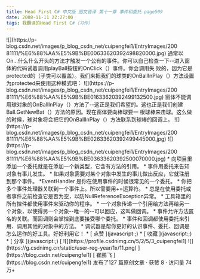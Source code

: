 ```yaml
---
title: Head First C# 中文版 图文皆译 第十一章 事件和委托 page509
date: 2008-11-11 22:27:00
tags: 我翻译的Head First C#（习作）
---
```

<?xml:namespace prefix = o ns = "urn:schemas-microsoft-com:office:office" />

![](https://p-blog.csdn.net/images/p_blog_csdn_net/cuipengfei1/EntryImages/200
81111/%E6%88%AA%E5%9B%BE00633620392498820000.jpg)

通常以On...什么什么开头的方法才触发一个公有的事件。你可以自己检查一下--进入窗体的代码试着调用playBall按钮的OnClick（）事件。你会调用失
败的，因为它是protected的（子类可以覆盖）。我们来把我们的球类的OnBallInPlay（）方法设置为protected来使用这种模式吧：

![](https://p-blog.csdn.net/images/p_blog_csdn_net/cuipengfei1/EntryImages/200
81111/%E6%88%AA%E5%9B%BE01633620392499132500.jpg)

窗体不能调用球对象的OnBallInPlay（）方法了--这正是我们希望的。这也正是我们创建Ball.GetNewBat（）方法的原因。现在窗体要向棒球要一
根球棒来击球。这么做的时候，球对象将会把它的OnBallInPlay（）方法联系到球棒的回调上。

![](https://p-blog.csdn.net/images/p_blog_csdn_net/cuipengfei1/EntryImages/200
81111/%E6%88%AA%E5%9B%BE02633620392499445000.jpg)

![](https://p-blog.csdn.net/images/p_blog_csdn_net/cuipengfei1/EntryImages/200
81111/%E6%88%AA%E5%9B%BE03633620392500070000.jpg)

*  向项目里添加一个委托就是在添加一个新类型，它含有方法的引用。 

*  事件用委托来告知对象有事儿发生。 

*  如果对象需要对某个对象中发生的事儿做出反应，它就注册到那个事件。 

*EventHandler  是你在使用事件的时候很常见的一个委托。 

*  你把多个事件处理器关联到一个事件上。所以需要用+=运算符。 

*  总是在使用委托或者事件之前检查它是否为空，以防NullReferenceException异常。 

*  工具箱里的所有控件都使用事件来驱动你的程序。 

*  一个对象传递一个引用给方法再给另一个对象，以使得另一个对象--唯一的--可以回应，这叫做回调。 

*  事件允许方法匿名的关联。而回调则会掌控到底要接受哪个委托。 

*  事件和回调都使用委托来引用、调用其他的对象中的方法。 

*  调试器是帮你更好的认识事件、委托、回调是怎么运作的好工具。好好利用它！ 

  * [ 点赞  ](javascript:;)
  * [ 收藏  ](javascript:;)
  * [ 分享 ](javascript:;)

[ ![](https://profile.csdnimg.cn/5/2/5/3_cuipengfei1)
![](https://g.csdnimg.cn/static/user-reg-year/1x/11.png)
](https://blog.csdn.net/cuipengfei1)

[ 崔鹏飞 ](https://blog.csdn.net/cuipengfei1)

发布了127 篇原创文章  ·  获赞 8  ·  访问量 74万+

